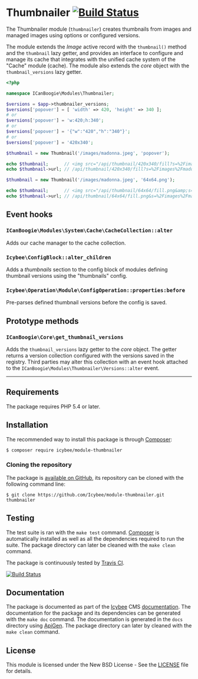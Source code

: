 # Thumbnailer [![Build Status](https://travis-ci.org/Icybee/module-thumbnailer.png?branch=2.0)](https://travis-ci.org/Icybee/module-thumbnailer)

The Thumbnailer module (`thumbnailer`) creates thumbnails from images and managed
images using options or configured versions.

The module extends the _Image_ active record with the `thumbnail()` method and the `thumbnail`
lazy getter, and provides an interface to configure and manage its cache that integrates with the
unified cache system of the "Cache" module (cache). The module also extends the _core_ object
with the `thumbnail_versions` lazy getter.

```php
<?php

namespace ICanBoogie\Modules\Thumbnailer;

$versions = $app->thumbnailer_versions;
$versions['popover'] = [ 'width' => 420, 'height' => 340 ];
# or
$versions['popover'] = 'w:420;h:340';
# or
$versions['popover'] = '{"w":"420","h":"340"}';
# or 
$versions['popover'] = '420x340';

$thumbnail = new Thumbnail('/images/madonna.jpeg', 'popover');

echo $thumbnail;      // <img src="/api/thumbnail/420x340/fill?s=%2Fimages%2Fmadonna.jpeg&amp;v=popover" alt="" width="420" height="340" class="thumbnail thumbnail--popover" />
echo $thumbnail->url; // /api/thumbnail/420x340/fill?s=%2Fimages%2Fmadonna.jpeg&v=popover

$thumbnail = new Thumbnail('/images/madonna.jpeg', '64x64.png');

echo $thumbnail;      // <img src="/api/thumbnail/64x64/fill.png&amp;s=%2Fimages%2Fmadonna.jpeg" alt="" width="64" height="64" class="thumbnail" />
echo $thumbnail->url; // /api/thumbnail/64x64/fill.png&s=%2Fimages%2Fmadonna.jpeg
```





## Event hooks





### `ICanBoogie\Modules\System\Cache\CacheCollection::alter`

Adds our cache manager to the cache collection.





### `Icybee\ConfigBlock::alter_children`

Adds a _thumbnails_ section to the config block of modules defining thumbnail versions using the
"thumbnails" config.





### `Icybee\Operation\Module\ConfigOperation::properties:before`

Pre-parses defined thumbnail versions before the config is saved.





## Prototype methods





### `ICanBoogie\Core\get_thumbnail_versions`

Adds the `thumbnail_versions` lazy getter to the _core_ object. The getter returns a version
collection configured with the versions saved in the registry. Third parties may alter this
collection with an event hook attached to the `ICanBoogie\Modules\Thumbnailer\Versions::alter`
event.






----------





## Requirements

The package requires PHP 5.4 or later.





## Installation

The recommended way to install this package is through [Composer](http://getcomposer.org/):

```
$ composer require icybee/module-thumbnailer
```





### Cloning the repository

The package is [available on GitHub](https://github.com/Icybee/module-thumbnailer), its repository can
be cloned with the following command line:

	$ git clone https://github.com/Icybee/module-thumbnailer.git thumbnailer





## Testing

The test suite is ran with the `make test` command. [Composer](http://getcomposer.org/) is
automatically installed as well as all the dependencies required to run the suite. The package
directory can later be cleaned with the `make clean` command.

The package is continuously tested by [Travis CI](http://about.travis-ci.org/).

[![Build Status](https://travis-ci.org/Icybee/module-thumbnailer.png?branch=2.0)](https://travis-ci.org/Icybee/module-thumbnailer)





## Documentation

The package is documented as part of the [Icybee](http://icybee.org/) CMS
[documentation](http://icybee.org/docs/). The documentation for the package and its
dependencies can be generated with the `make doc` command. The documentation is generated in
the `docs` directory using [ApiGen](http://apigen.org/). The package directory can later by
cleaned with the `make clean` command.





## License

This module is licensed under the New BSD License - See the [LICENSE](LICENSE) file for details.
